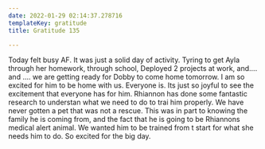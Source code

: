 ```yaml
---
date: 2022-01-29 02:14:37.278716
templateKey: gratitude
title: Gratitude 135

---
```


Today felt busy AF.  It was just a solid day of activity.  Tyring to get Ayla
through her homework, through school, Deployed 2 projects at work, and.... and
.... we are getting ready for Dobby to come home tomorrow.  I am so excited for
him to be home with us.  Everyone is.  Its just so joyful to see the excitement
that everyone has for him.  Rhiannon has done some fantastic research to
understan what we need to do to trai him properly.  We have never gotten a pet
that was not a rescue.  This was in part to knowing the family he is coming
from, and the fact that he is going to be Rhiannons medical alert animal.  We
wanted him to be trained from t start for what she needs him to do.  So excited
for the big day.
